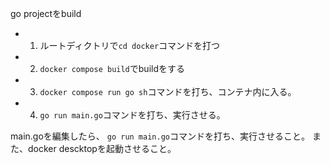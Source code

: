 go projectをbuild

- 1. ルートディクトリで`cd docker`コマンドを打つ
- 2. `docker compose build`でbuildをする
- 3. `docker compose run go sh`コマンドを打ち、コンテナ内に入る。
- 4. `go run main.go`コマンドを打ち、実行させる。

main.goを編集したら、 `go run main.go`コマンドを打ち、実行させること。
また、docker descktopを起動させること。
